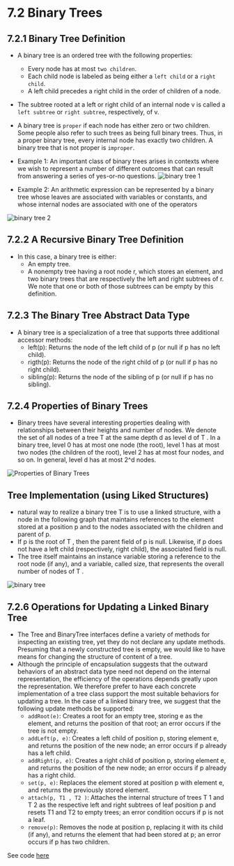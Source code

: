 # 7.2 Binary Trees
## 7.2.1 Binary Tree Definition
+ A binary tree is an ordered tree with the following properties:
  - Every node has at most `two children`.
  - Each child node is labeled as being either a `left child` or a `right child`.
  - A left child precedes a right child in the order of children of a node.
+ The subtree rooted at a left or right child of an internal node v is called a `left subtree` or `right subtree`, respectively, of v.
+ A binary tree is `proper` if each node has either zero or two children. Some people also refer to such trees as being full binary trees. Thus, in a proper binary tree, every internal node has exactly two children. A binary tree that is not proper is `improper`.
+ Example 1: An important class of binary trees arises in contexts where we wish to represent a number of different outcomes that can result from answering a series of yes-or-no questions.
![binary tree 1](https://sbme-tutorials.github.io/2020/data-structure-FALL/images/Tree03.png)

+ Example 2: An arithmetic expression can be represented by a binary tree whose leaves are associated with variables or constants, and whose internal nodes are associated with one of the operators 

![binary tree 2](https://i.ytimg.com/vi/_LxbhLNRZkI/maxresdefault.jpg)

## 7.2.2 A Recursive Binary Tree Definition
+ In this case, a binary tree is either:
  -  An empty tree.
  -  A nonempty tree having a root node r, which stores an element, and two binary trees that are respectively the left and right subtrees of r. We note that one or both of those subtrees can be empty by this definition.

## 7.2.3 The Binary Tree Abstract Data Type
+ A binary tree is a specialization of a tree that supports three additional accessor methods:
  - left(p): Returns the node of the left child of p (or null if p has no left child).
  - rigth(p): Returns the node of the right child of p (or null if p has no right child).
  - sibling(p): Returns the node of the sibling of p (or null if p has no sibling).
## 7.2.4 Properties of Binary Trees
+ Binary trees have several interesting properties dealing with relationships between their heights and number of nodes. We denote the set of all nodes of a tree T at the same depth d as level d of T . In a binary tree, level 0 has at most one node (the root), level 1 has at most two nodes (the children of the root), level 2 has at most four nodes, and so on. In general, level d has at most 2^d nodes.

![Properties of Binary Trees](https://sbme-tutorials.github.io/2020/data-structure-FALL/images/Tree04.png)
## Tree Implementation (using Liked Structures)
+ natural way to realize a binary tree T is to use a linked structure, with a node in the following graph that maintains references to the element stored at a position p and to the nodes associated with the children and parent of p.
+ If p is the root of T , then the parent field of p is null. Likewise, if p does not have a left child (respectively, right child), the associated field is null. 
+ The tree itself maintains an instance variable storing a reference to the root node (if any), and a variable, called size, that represents the overall number of nodes of T .

![binary tree](https://sbme-tutorials.github.io/2020/data-structure-FALL/images/Tree05.png)

## 7.2.6 Operations for Updating a Linked Binary Tree
+ The Tree and BinaryTree interfaces define a variety of methods for inspecting an existing tree, yet they do not declare any update methods. Presuming that a newly constructed tree is empty, we would like to have means for changing the structure of content of a tree.
+ Although the principle of encapsulation suggests that the outward behaviors of an abstract data type need not depend on the internal representation, the efficiency of the operations depends greatly upon the representation. We therefore prefer to have each concrete implementation of a tree class support the most suitable behaviors for updating a tree. In the case of a linked binary tree, we suggest that the following update methods be supported:
  - `addRoot(e)`: Creates a root for an empty tree, storing e as the element, and returns the position of that root; an error occurs if the tree is not empty.
  - `addLeft(p, e)`: Creates a left child of position p, storing element e, and returns the position of the new node; an error occurs if p already has a left child.
  - `addRight(p, e)`: Creates a right child of position p, storing element e, and returns the position of the new node; an error occurs if p already has a right child.
  - `set(p, e)`: Replaces the element stored at position p with element e, and returns the previously stored element.
  - `attach(p, T1 , T2 )`: Attaches the internal structure of trees T 1 and T 2 as the respective left and right subtrees of leaf position p and resets T1 and T2 to empty trees; an error condition occurs if p is not a leaf.
  - `remove(p)`: Removes the node at position p, replacing it with its child (if any), and returns the element that had been stored at p; an error occurs if p has two children.

See code [here](https://replit.com/@ZhangNing1/CSCI241NingZhang#CSCI241/LinkedBinaryTree.java)
